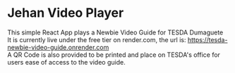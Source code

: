 # Jehan Video Player
This simple React App plays a Newbie Video Guide for TESDA Dumaguete
\
It is currently live under the free tier on render.com, the url is: https://tesda-newbie-video-guide.onrender.com
\
A QR Code is also provided to be printed and place on TESDA's office for users ease of access to the video guide.